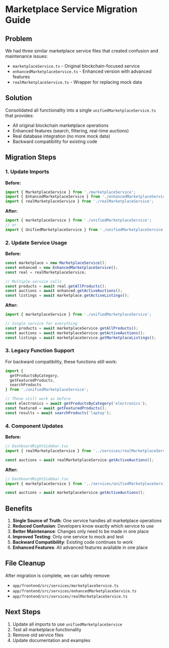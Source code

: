 # Marketplace Service Migration Guide

## Problem
We had three similar marketplace service files that created confusion and maintenance issues:
- `marketplaceService.ts` - Original blockchain-focused service
- `enhancedMarketplaceService.ts` - Enhanced version with advanced features
- `realMarketplaceService.ts` - Wrapper for replacing mock data

## Solution
Consolidated all functionality into a single `unifiedMarketplaceService.ts` that provides:
- All original blockchain marketplace operations
- Enhanced features (search, filtering, real-time auctions)
- Real database integration (no more mock data)
- Backward compatibility for existing code

## Migration Steps

### 1. Update Imports

**Before:**
```typescript
import { MarketplaceService } from './marketplaceService';
import { EnhancedMarketplaceService } from './enhancedMarketplaceService';
import { realMarketplaceService } from './realMarketplaceService';
```

**After:**
```typescript
import { marketplaceService } from './unifiedMarketplaceService';
// or
import { UnifiedMarketplaceService } from './unifiedMarketplaceService';
```

### 2. Update Service Usage

**Before:**
```typescript
const marketplace = new MarketplaceService();
const enhanced = new EnhancedMarketplaceService();
const real = realMarketplaceService;

// Multiple service calls
const products = await real.getAllProducts();
const auctions = await enhanced.getActiveAuctions();
const listings = await marketplace.getActiveListings();
```

**After:**
```typescript
import { marketplaceService } from './unifiedMarketplaceService';

// Single service for everything
const products = await marketplaceService.getAllProducts();
const auctions = await marketplaceService.getActiveAuctions();
const listings = await marketplaceService.getMarketplaceListings();
```

### 3. Legacy Function Support

For backward compatibility, these functions still work:
```typescript
import { 
  getProductsByCategory,
  getFeaturedProducts,
  searchProducts 
} from './unifiedMarketplaceService';

// These still work as before
const electronics = await getProductsByCategory('electronics');
const featured = await getFeaturedProducts();
const results = await searchProducts('laptop');
```

### 4. Component Updates

**Before:**
```typescript
// DashboardRightSidebar.tsx
import { realMarketplaceService } from '../services/realMarketplaceService';

const auctions = await realMarketplaceService.getActiveAuctions();
```

**After:**
```typescript
// DashboardRightSidebar.tsx
import { marketplaceService } from '../services/unifiedMarketplaceService';

const auctions = await marketplaceService.getActiveAuctions();
```

## Benefits

1. **Single Source of Truth**: One service handles all marketplace operations
2. **Reduced Confusion**: Developers know exactly which service to use
3. **Better Maintenance**: Changes only need to be made in one place
4. **Improved Testing**: Only one service to mock and test
5. **Backward Compatibility**: Existing code continues to work
6. **Enhanced Features**: All advanced features available in one place

## File Cleanup

After migration is complete, we can safely remove:
- `app/frontend/src/services/marketplaceService.ts`
- `app/frontend/src/services/enhancedMarketplaceService.ts`
- `app/frontend/src/services/realMarketplaceService.ts`

## Next Steps

1. Update all imports to use `unifiedMarketplaceService`
2. Test all marketplace functionality
3. Remove old service files
4. Update documentation and examples